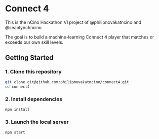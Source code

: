 # Connect 4

This is the nCino Hackathon VI project of @philipnovakatncino and @seanlynchncino

The goal is to build a machine-learning Connect 4 player that matches or exceeds our own skill levels.

## Getting Started

### 1. Clone this repository

```bash
git clone git@github.com:philipnovakatncino/connect4.git
cd connect4
```

### 2. Install dependencies

```bash
npm install
```

### 3. Launch the local server

```bash
npm start
```
